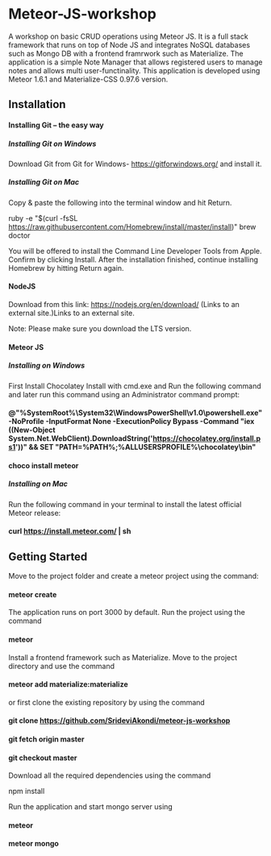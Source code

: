 # Meteor-JS-workshop
A workshop on basic CRUD operations using Meteor JS. It is a full stack framework that runs on top of Node JS and integrates NoSQL databases such as Mongo DB with a frontend framrwork such as Materialize. The application is a simple Note Manager that allows registered users to manage notes and allows multi user-functinality. This application is developed using Meteor 1.6.1 and Materialize-CSS 0.97.6 version.

## Installation

#### Installing Git – the easy way

##### Installing Git on Windows

Download Git from Git for Windows- https://gitforwindows.org/ and install it.

##### Installing Git on Mac

Copy & paste the following into the terminal window and hit Return.

ruby -e "$(curl -fsSL https://raw.githubusercontent.com/Homebrew/install/master/install)"
brew doctor

You will be offered to install the Command Line Developer Tools from Apple. Confirm by clicking Install. After the installation finished, continue installing Homebrew by hitting Return again.

#### NodeJS
Download from this link: https://nodejs.org/en/download/ (Links to an external site.)Links to an external site.

Note: Please make sure you download the LTS version.

#### Meteor JS

##### Installing on Windows

First Install Chocolatey
Install with cmd.exe and Run the following command and later run this command using an Administrator command prompt:
 
#### @"%SystemRoot%\System32\WindowsPowerShell\v1.0\powershell.exe" -NoProfile -InputFormat None -ExecutionPolicy Bypass -Command "iex ((New-Object System.Net.WebClient).DownloadString('https://chocolatey.org/install.ps1'))" && SET "PATH=%PATH%;%ALLUSERSPROFILE%\chocolatey\bin"

#### choco install meteor
 
 ##### Installing on Mac
 
Run the following command in your terminal to install the latest official Meteor release:
 
#### curl https://install.meteor.com/ | sh

## Getting Started

Move to the project folder and create a meteor project using the command:
 
#### meteor  create <projectname> 
 
The application runs on port 3000 by default. Run the project using the command
 
#### meteor
 
Install a frontend framework such as Materialize. Move to the project directory and use the command
 
#### meteor add materialize:materialize

or first clone the existing repository by using the command

#### git clone https://github.com/SrideviAkondi/meteor-js-workshop
#### git fetch origin master
#### git checkout master

Download all the required dependencies using the command

npm install

Run the application and start mongo server using 

#### meteor 

#### meteor mongo 







